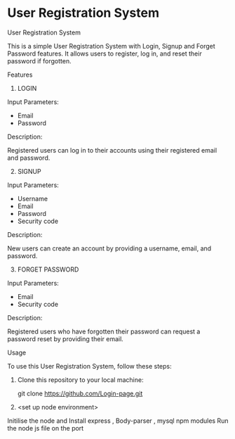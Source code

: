 # User Registration System

User Registration System

This is a simple User Registration System with Login, Signup and Forget Password features. It allows users to register, log in, and reset their password if forgotten.

Features

1. LOGIN
   
  Input Parameters:
  - Email
  - Password
    
Description:

  Registered users can log in to their accounts using their registered email and password.

2. SIGNUP

   
Input Parameters:
  - Username
  - Email
  - Password
  - Security code
    
Description:

New users can create an account by providing a username, email, and password.

3. FORGET PASSWORD

   
Input Parameters: 
  - Email
  - Security code
    
Description:

Registered users who have forgotten their password can request a password reset by providing their email.

Usage

To use this User Registration System, follow these steps:

1. Clone this repository to your local machine:
 
   git clone https://github.com/Login-page.git

2. <set up node environment>


Initilise the node and 
Install express , Body-parser , mysql  npm modules
Run the node js file on the port

